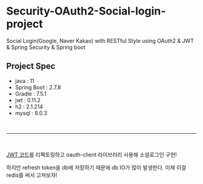 # Security-OAuth2-Social-login-project
Social Login(Google, Naver Kakao) with RESTful Style using OAuth2 & JWT & Spring Security & Spring boot


## Project Spec
- java : 11
- Spring Boot : 2.7.8
- Gradle : 7.5.1
- jwt : 0.11.2
- h2 : 2.1.214
- mysql : 8.0.3


<br>
<hr>
<br>

[JWT 코드](https://github.com/OOOIOOOIO/Security-JWT-login-project)를 리팩토링하고 oauth-client 라이브러리 사용해 소셜로그인 구현!

하지만 refresh token을 db에 저장하기 때문에 db IO가 많이 발생한다. 이제 이걸 redis를 써서 고쳐보자!
